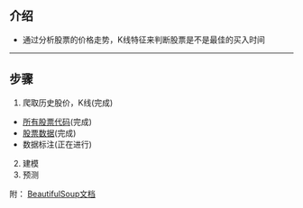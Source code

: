 ## 介绍
- 通过分析股票的价格走势，K线特征来判断股票是不是最佳的买入时间

---
## 步骤
1. 爬取历史股价，K线(完成)
- [所有股票代码](http://quote.eastmoney.com/stocklist.html)(完成)
- [股票数据](http://www.aigaogao.com/tools/history.html)(完成)
- 数据标注(正在进行)
2. 建模
3. 预测

附：
[BeautifulSoup文档](https://www.crummy.com/software/BeautifulSoup/bs4/doc/index.zh.html)
